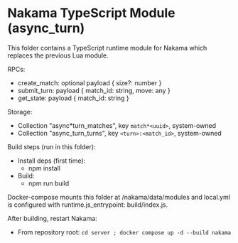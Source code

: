 # Nakama TypeScript Module (async_turn)

This folder contains a TypeScript runtime module for Nakama which replaces the previous Lua module.

RPCs:

- create_match: optional payload { size?: number }
- submit_turn: payload { match_id: string, move: any }
- get_state: payload { match_id: string }

Storage:

- Collection "async*turn_matches", key `match*<uuid>`, system-owned
- Collection "async_turn_turns", key `<turn>:<match_id>`, system-owned

Build steps (run in this folder):

- Install deps (first time):
  - npm install
- Build:
  - npm run build

Docker-compose mounts this folder at /nakama/data/modules and local.yml is configured with runtime.js_entrypoint: build/index.js.

After building, restart Nakama:

- From repository root: `cd server ; docker compose up -d --build nakama`
